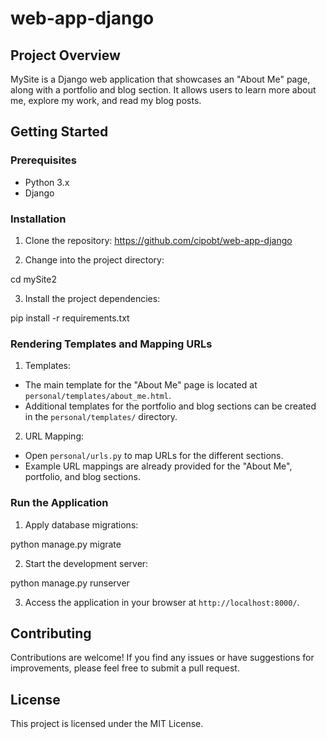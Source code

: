 # web-app-django

## Project Overview
MySite is a Django web application that showcases an "About Me" page, along with a portfolio and blog section. It allows users to learn more about me, explore my work, and read my blog posts.

## Getting Started

### Prerequisites
- Python 3.x
- Django

### Installation
1. Clone the repository:
https://github.com/cipobt/web-app-django

2. Change into the project directory:

cd mySite2

3. Install the project dependencies:

pip install -r requirements.txt

### Rendering Templates and Mapping URLs
1. Templates: 
- The main template for the "About Me" page is located at `personal/templates/about_me.html`.
- Additional templates for the portfolio and blog sections can be created in the `personal/templates/` directory.

2. URL Mapping:
- Open `personal/urls.py` to map URLs for the different sections.
- Example URL mappings are already provided for the "About Me", portfolio, and blog sections.



### Run the Application
1. Apply database migrations:

python manage.py migrate

2. Start the development server:

python manage.py runserver


3. Access the application in your browser at `http://localhost:8000/`.

## Contributing
Contributions are welcome! If you find any issues or have suggestions for improvements, please feel free to submit a pull request.

## License
This project is licensed under the MIT License.



